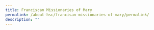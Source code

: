 ```yaml
---
title: Franciscan Missionaries of Mary
permalink: /about-hsc/francisan-missionaries-of-mary/permalink/
description: ""
---
```

